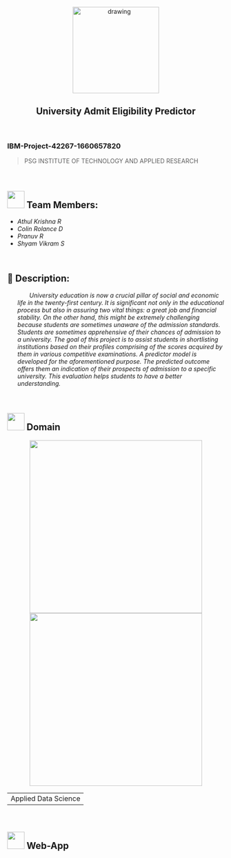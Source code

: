 <br>
<div align="center">
<img src="https://upload.wikimedia.org/wikipedia/commons/5/51/IBM_logo.svg"  align="center" alt="drawing" width="200" />
  <h2 align="center"> University Admit Eligibility Predictor <br></h2>

  </div>
 <br> 
 <h3>
IBM-Project-42267-1660657820
</h3>  
    
    
> PSG INSTITUTE OF TECHNOLOGY AND APPLIED RESEARCH
<br>
  

<h2><img src="https://raw.githubusercontent.com/Tarikul-Islam-Anik/Animated-Fluent-Emojis/master/Emojis/People%20with%20professions/Man%20Technologist%20Light%20Skin%20Tone.png" width="40px"> Team Members: </h2> 
<ul><i>
  <li> Athul Krishna R </li>
  <li> Colin Rolance D </li>
  <li> Pranuv R </li>
  <li> Shyam Vikram S </li>
  </i>
  </ul>
<br>
<h2>📃 Description:</h2><i>
<ul>
     &nbsp;&nbsp;&nbsp;&nbsp; &nbsp;   University education is now a crucial pillar of social and economic life in the twenty-first century. It is significant not only in the educational process but also in assuring two vital things: a great job and financial stability. On the other hand, this might be extremely challenging because students are sometimes unaware of the admission standards. Students are sometimes apprehensive of their chances of admission to a university. The goal of this project is to assist students in shortlisting institutions based on their profiles comprising of the scores acquired by them in various competitive examinations. A predictor model is developed for the aforementioned purpose. The predicted outcome offers them an indication of their prospects of admission to a specific university. This evaluation helps students to have a better understanding.
  </i>
  </ul>
<br>
  
  <h2><img src="https://raw.githubusercontent.com/Tarikul-Islam-Anik/Animated-Fluent-Emojis/master/Emojis/Travel%20and%20places/Rocket.png" width="40px"> Domain</h2>

<p float="middle" align="center">
    <img src="https://raw.githubusercontent.com/blurred-machine/blurred-machine/master/animation.gif" width=400>
    <img src="https://miro.medium.com/max/1400/0*7-8r0x-nRpuJm7bw.gif" width=400>
</p>
<div align="center">
<table> 
  <tr>
    <td>Applied Data Science</td>
  </tr>
 </table>

  </div>
 <br>
  

  <!-- tasks -->
  <h2> <img src="https://raw.githubusercontent.com/Tarikul-Islam-Anik/Animated-Fluent-Emojis/master/Emojis/Hand%20gestures/Mechanical%20Arm.png" width="40px"> 
  Web-App </h2>




